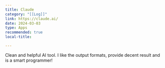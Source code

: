 ```yaml
---
title: Claude  
category: "[[Log]]"  
link: https://claude.ai/  
date: 2024-03-03  
type: Apps  
recommended: true
local-title:  

---
```

Clean and helpful AI tool. I like the output formats, provide decent result and is a smart programmer!